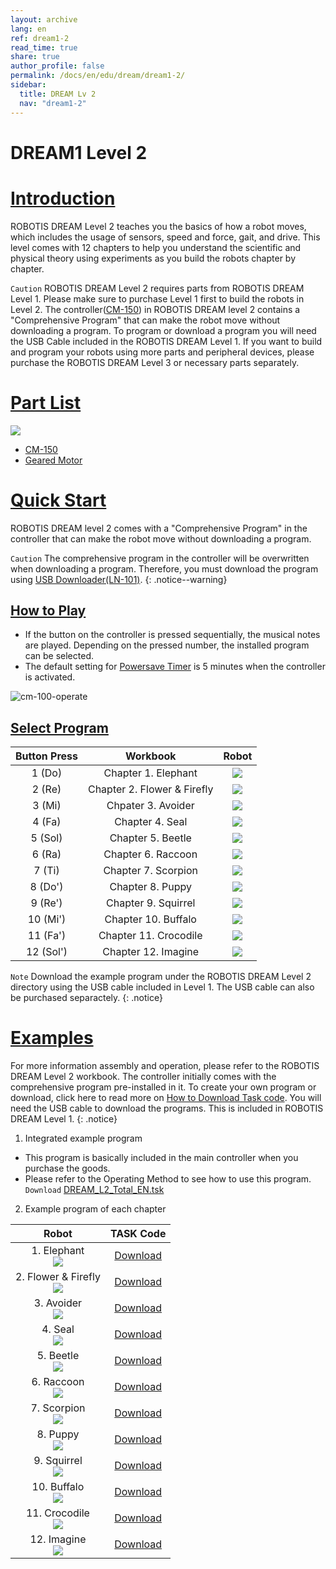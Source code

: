 ```yaml
---
layout: archive
lang: en
ref: dream1-2
read_time: true
share: true
author_profile: false
permalink: /docs/en/edu/dream/dream1-2/
sidebar:
  title: DREAM Lv 2
  nav: "dream1-2"
---
```


# DREAM1 Level 2

# [Introduction](#introduction)

ROBOTIS DREAM Level 2 teaches you the basics of how a robot moves, which includes the usage of sensors, speed and force, gait, and drive. This level comes with 12 chapters to help you understand the scientific and physical theory using experiments as you build the robots chapter by chapter.

`Caution` ROBOTIS DREAM Level 2 requires parts from ROBOTIS DREAM Level 1. Please make sure to purchase Level 1 first to build the robots in Level 2. The controller([CM-150]) in ROBOTIS DREAM level 2 contains a "Comprehensive Program" that can make the robot move without downloading a program. To program or download a program you will need the USB Cable included in the ROBOTIS DREAM Level 1. If you want to build and program your robots using more parts and peripheral devices, please purchase the ROBOTIS DREAM Level 3 or necessary parts separately.


# [Part List](#part-list)

![](/assets/images/edu/dream/dream1-2_partlist_en.jpg)

- [CM-150]
- [Geared Motor]

# [Quick Start](#quick-start)

ROBOTIS DREAM level 2 comes with a "Comprehensive Program" in the controller that can make the robot move without downloading a program.

`Caution` The comprehensive program in the controller will be overwritten when downloading a program. Therefore, you must download the program using [USB Downloader(LN-101)].
{: .notice--warning}

## [How to Play](#how-to-play)

- If the button on the controller is pressed sequentially, the musical notes are played. Depending on the pressed number, the installed program can be selected.
- The default setting for [Powersave Timer] is 5 minutes when the controller is activated.

![cm-100-operate][power_button]

## [Select Program](#select-program)

|Button Press|Workbook|Robot|
| :---: | :---: | :---: |
|1 (Do)|Chapter 1. Elephant|![](/assets/images/edu/dream/dream1-2_elephant.jpg)|
|2 (Re)|Chapter 2. Flower & Firefly|![](/assets/images/edu/dream/dream1-2_fireflylight.jpg)|
|3 (Mi)|Chpater 3. Avoider|![](/assets/images/edu/dream/dream1-2_avoider.jpg)|
|4 (Fa)|Chapter 4. Seal|![](/assets/images/edu/dream/dream1-2_seal.jpg)|
|5 (Sol)|Chapter 5. Beetle|![](/assets/images/edu/dream/dream1-2_abeetle.jpg)|
|6 (Ra)|Chapter 6. Raccoon|![](/assets/images/edu/dream/dream1-2_racoon.jpg)|
|7 (Ti)|Chapter 7. Scorpion|![](/assets/images/edu/dream/dream1-2_scorpion.jpg)|
|8 (Do')|Chapter 8. Puppy|![](/assets/images/edu/dream/dream1-2_puppy.jpg)|
|9 (Re')|Chapter 9. Squirrel|![](/assets/images/edu/dream/dream1-2_squirrel.jpg)|
|10 (Mi')|Chapter 10. Buffalo|![](/assets/images/edu/dream/dream1-2_buffalo.jpg)|
|11 (Fa')|Chapter 11. Crocodile|![](/assets/images/edu/dream/dream1-2_crocodile.jpg)|
|12 (Sol')|Chapter 12. Imagine|![](/assets/images/edu/dream/dream1-2_imagine.jpg)|

`Note` Download the example program under the ROBOTIS DREAM Level 2 directory using the USB cable included in Level 1. The USB cable can also be purchased separactely.
{: .notice}

# [Examples](#examples)

For more information assembly and operation, please refer to the ROBOTIS DREAM Level 2 workbook. The controller initially comes with the comprehensive program pre-installed in it. To create your own program or download, click here to read more on [How to Download Task code]. You will need the USB cable to download the programs. This is included in ROBOTIS DREAM Level 1.
{: .notice}

1. Integrated example program
- This program is basically included in the main controller when you purchase the goods.
- Please refer to the Operating Method to see how to use this program.
  `Download` [DREAM_L2_Total_EN.tsk]

2. Example program of each chapter

|Robot|TASK Code|
| :---: | :---: |
|1. Elephant<br />![](/assets/images/edu/dream/dream1-2_elephant.jpg)|[Download][ex_01]|
|2. Flower & Firefly<br />![](/assets/images/edu/dream/dream1-2_fireflylight.jpg)|[Download][ex_02]|
|3. Avoider<br />![](/assets/images/edu/dream/dream1-2_avoider.jpg)|[Download][ex_03]|
|4. Seal<br />![](/assets/images/edu/dream/dream1-2_seal.jpg)|[Download][ex_04]|
|5. Beetle<br />![](/assets/images/edu/dream/dream1-2_abeetle.jpg)|[Download][ex_05]|
|6. Raccoon<br />![](/assets/images/edu/dream/dream1-2_racoon.jpg)|[Download][ex_06]|
|7. Scorpion<br />![](/assets/images/edu/dream/dream1-2_scorpion.jpg)|[Download][ex_07]|
|8. Puppy<br />![](/assets/images/edu/dream/dream1-2_puppy.jpg)|[Download][ex_08]|
|9. Squirrel<br />![](/assets/images/edu/dream/dream1-2_squirrel.jpg)|[Download][ex_09]|
|10. Buffalo<br />![](/assets/images/edu/dream/dream1-2_buffalo.jpg)|[Download][ex_10]|
|11. Crocodile<br />![](/assets/images/edu/dream/dream1-2_crocodile.jpg)|[Download][ex_11]|
|12. Imagine<br />![](/assets/images/edu/dream/dream1-2_imagine.jpg)|[Download][ex_12]|

[CM-150]: /docs/en/parts/controller/cm-150/
[Geared Motor]: /docs/en/parts/motor/geared_motor/
[USB Downloader(LN-101)]: /docs/en/parts/interface/ln-101/
[How to Download Task code]: /docs/en/faq/download_task_code/
[Powersave Timer]: /docs/en/software/rplus1/task/programming_02/#powersave-timer
[DREAM_L2_Total_EN.tsk]: http://support.robotis.com/en/baggage_files/dream/dream_l2_total_en.tsk
[ex_01]: http://support.robotis.com/en/baggage_files/dream/dream_l2_elephant_en.tsk
[ex_02]: http://support.robotis.com/en/baggage_files/dream/dream_l2_flower_firefly_en.tsk
[ex_03]: http://support.robotis.com/en/baggage_files/dream/dream_l2_avoider_en.tsk
[ex_04]: http://support.robotis.com/en/baggage_files/dream/dream_l2_seal_en.tsk
[ex_05]: http://support.robotis.com/en/baggage_files/dream/dream_l2_beetle_en.tsk
[ex_06]: http://support.robotis.com/en/baggage_files/dream/dream_l2_raccoon_en.tsk
[ex_07]: http://support.robotis.com/en/baggage_files/dream/dream_l2_scorpion_en.tsk
[ex_08]: http://support.robotis.com/en/baggage_files/dream/dream_l2_puppy_en.tsk
[ex_09]: http://support.robotis.com/en/baggage_files/dream/dream_l2_squirrel_en.tsk
[ex_10]: http://support.robotis.com/en/baggage_files/dream/dream_l2_buffalo_en.tsk
[ex_11]: http://support.robotis.com/en/baggage_files/dream/dream_l2_crocodile_en.tsk
[ex_12]: http://support.robotis.com/en/baggage_files/dream/dream_l2_distancesensor_en.tsk
[power_button]: /assets/images/edu/ollo/ollo_lvl2_001.jpg
